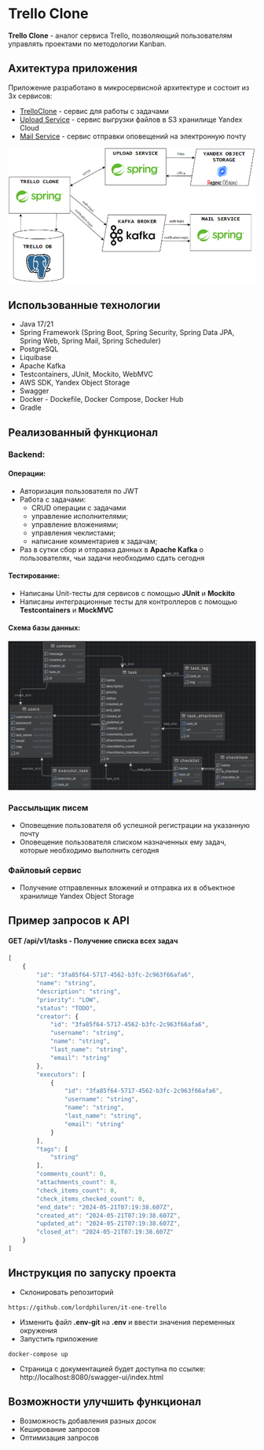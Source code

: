 # Trello Clone
**Trello Clone** - аналог сервиса Trello, позволяющий пользователям управлять проектами по методологии Kanban.

## Ахитектура приложения
Приложение разработано в микросервисной архитектуре и состоит из 3х сервисов:
- [TrelloClone](https://github.com/lordphiluren/it-one-trello) - сервис для работы с задачами
- [Upload Service](https://github.com/lordphiluren/upload-service) - сервис выгрузки файлов в S3 хранилище Yandex Cloud
- [Mail Service](https://github.com/lordphiluren/mail-service) - сервис отправки оповещений на электронную почту

![Архитектура приложения](/attach/architecture.png "Архитектура приложения")

## Использованные технологии
- Java 17/21
- Spring Framework (Spring Boot, Spring Security, Spring Data JPA, Spring Web, Spring Mail, Spring Scheduler)
- PostgreSQL
- Liquibase
- Apache Kafka
- Testcontainers, JUnit, Mockito, WebMVC
- AWS SDK, Yandex Object Storage
- Swagger
- Docker - Dockefile, Docker Compose, Docker Hub
- Gradle
## Реализованный функционал
### Backend:
#### Операции:
- Авторизация пользователя по JWT
- Работа с задачами:
  - CRUD операции с задачами 
  - управление исполнителями;
  - управление вложениями;
  - управления чеклистами;
  - написание комментариев к задачам;
- Раз в сутки сбор и отправка данных в **Apache Kafka** о пользователях, чьи задачи необходимо сдать сегодня
#### Тестирование:
- Написаны Unit-тесты для сервисов с помощью **JUnit** и **Mockito**
- Написаны интеграционные тесты для контроллеров с помощью **Testcontainers** и **MockMVC**
#### Схема базы данных:
![Схема базы данных](/attach/schema.png "Trello DB")
### Рассыльщик писем
- Оповещение пользователя об успешной регистрации на указанную почту
- Оповещение пользователя списком назначенных ему задач, которые необходимо выполнить сегодня
### Файловый сервис
- Получение отправленных вложений и отправка их в объектное хранилище Yandex Object Storage
## Пример запросов к API
#### **GET** /api/v1/tasks - Получение списка всех задач
```javascript
[
    {
        "id": "3fa85f64-5717-4562-b3fc-2c963f66afa6",
        "name": "string",
        "description": "string",
        "priority": "LOW",
        "status": "TODO",
        "creator": {
            "id": "3fa85f64-5717-4562-b3fc-2c963f66afa6",
            "username": "string",
            "name": "string",
            "last_name": "string",
            "email": "string"
        },
        "executors": [
            {
                "id": "3fa85f64-5717-4562-b3fc-2c963f66afa6",
                "username": "string",
                "name": "string",
                "last_name": "string",
                "email": "string"
            }
        ],
        "tags": [
            "string"
        ],
        "comments_count": 0,
        "attachments_count": 0,
        "check_items_count": 0,
        "check_items_checked_count": 0,
        "end_date": "2024-05-21T07:19:38.607Z",
        "created_at": "2024-05-21T07:19:38.607Z",
        "updated_at": "2024-05-21T07:19:38.607Z",
        "closed_at": "2024-05-21T07:19:38.607Z"
    }
]
```
## Инструкция по запуску проекта
- Склонировать репозиторий
```
https://github.com/lordphiluren/it-one-trello
```
- Изменить файл **.env-git** на **.env** и ввести значения переменных окружения
- Запустить приложение
```
docker-compose up
```
- Страница с документацией будет доступна по ссылке: http://localhost:8080/swagger-ui/index.html
## Возможности улучшить функционал
- Возможность добавления разных досок
- Кеширование запросов
- Оптимизация запросов